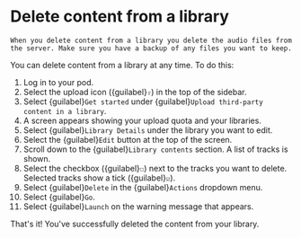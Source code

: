 # Delete content from a library

```{warning}
When you delete content from a library you delete the audio files from the server. Make sure you have a backup of any files you want to keep.
```

You can delete content from a library at any time. To do this:

1. Log in to your pod.
2. Select the upload icon ({guilabel}`⇧`) in the top of the sidebar.
3. Select {guilabel}`Get started` under {guilabel}`Upload third-party content in a library`.
4. A screen appears showing your upload quota and your libraries.
5. Select {guilabel}`Library Details` under the library you want to edit.
6. Select the {guilabel}`Edit`  button at the top of the screen.
7. Scroll down to the {guilabel}`Library contents` section. A list of tracks is shown.
8. Select the checkbox ({guilabel}`☐`) next to the tracks you want to delete. Selected tracks show a tick ({guilabel}`☑︎`).
9. Select {guilabel}`Delete` in the {guilabel}`Actions` dropdown menu.
10. Select {guilabel}`Go`.
11. Select {guilabel}`Launch` on the warning message that appears.

That's it! You've successfully deleted the content from your library.
